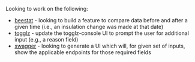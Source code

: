Looking to work on the following:

- [beestat](https://github.com/beestat) - looking to build a feature to compare data before and after a given time (i.e., an insulation change was made at that date)
- [togglz](https://github.com/togglz/togglz) - update the togglz-console UI to prompt the user for additional input (e.g., a reason field)
- [swagger](https://github.com/swagger-api) - looking to generate a UI which will, for given set of inputs, show the applicable endpoints for those required fields
  
